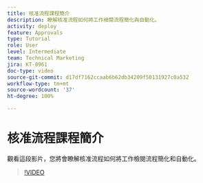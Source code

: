```yaml
---
title: 核准流程課程簡介
description: 瞭解核准流程如何將工作檢閱流程簡化與自動化。
activity: deploy
feature: Approvals
type: Tutorial
role: User
level: Intermediate
team: Technical Marketing
jira: KT-8961
doc-type: video
source-git-commit: d17df7162ccaab6b62db34209f50131927c0a532
workflow-type: tm+mt
source-wordcount: '37'
ht-degree: 100%

---
```


# 核准流程課程簡介

觀看這段影片，您將會瞭解核准流程如何將工作檢閱流程簡化和自動化。

>[!VIDEO](https://video.tv.adobe.com/v/335224/?quality=12&learn=on&enablevpops)
